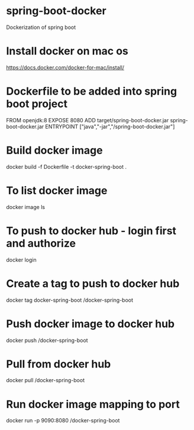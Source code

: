 # spring-boot-docker
Dockerization of spring boot

# Install docker on mac os
https://docs.docker.com/docker-for-mac/install/

# Dockerfile to be added into spring boot project
FROM openjdk:8
EXPOSE 8080
ADD target/spring-boot-docker.jar spring-boot-docker.jar
ENTRYPOINT ["java","-jar","/spring-boot-docker.jar"]

# Build docker image
docker build -f Dockerfile -t docker-spring-boot .

# To list docker image
docker image ls

# To push to docker hub - login first and authorize
docker login

# Create a tag to push to docker hub
docker tag docker-spring-boot <docker-user-name>/docker-spring-boot

# Push docker image to docker hub
docker push <docker-user-name>/docker-spring-boot

# Pull from docker hub
docker pull <docker-user-name>/docker-spring-boot

# Run docker image mapping to port
docker run -p 9090:8080 <docker-user-name>/docker-spring-boot
